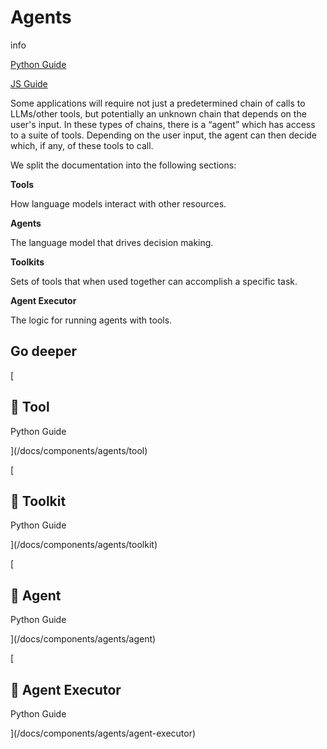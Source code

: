 Agents
======

info

[Python Guide](https://python.langchain.com/en/latest/modules/agents.html)

[JS Guide](https://js.langchain.com/docs/modules/agents/)

Some applications will require not just a predetermined chain of calls to LLMs/other tools, but potentially an unknown chain that depends on the user's input. In these types of chains, there is a “agent” which has access to a suite of tools. Depending on the user input, the agent can then decide which, if any, of these tools to call.

We split the documentation into the following sections:

**Tools**

How language models interact with other resources.

**Agents**

The language model that drives decision making.

**Toolkits**

Sets of tools that when used together can accomplish a specific task.

**Agent Executor**

The logic for running agents with tools.

Go deeper[​](#go-deeper "Direct link to Go deeper")
---------------------------------------------------

[

📄️ Tool
--------

Python Guide

](/docs/components/agents/tool)

[

📄️ Toolkit
-----------

Python Guide

](/docs/components/agents/toolkit)

[

📄️ Agent
---------

Python Guide

](/docs/components/agents/agent)

[

📄️ Agent Executor
------------------

Python Guide

](/docs/components/agents/agent-executor)